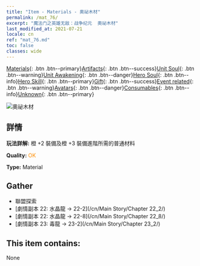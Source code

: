 ```yaml
---
title: "Item - Materials - 奧祕木材"
permalink: /mat_76/
excerpt: "魔法门之英雄无敌：战争纪元  奧祕木材"
last_modified_at: 2021-07-21
locale: cn
ref: "mat_76.md"
toc: false
classes: wide
---
```

 [Materials](/ItemsCN/){: .btn .btn--primary}[Artifacts](/ItemsCN/Artifacts/){: .btn .btn--success}[Unit Soul](/ItemsCN/UnitSoul/){: .btn .btn--warning}[Unit Awakening](/ItemsCN/UnitAwakening/){: .btn .btn--danger}[Hero Soul](/ItemsCN/HeroSoul/){: .btn .btn--info}[Hero Skill](/ItemsCN/HeroSkill/){: .btn .btn--primary}[Gift](/ItemsCN/Gift/){: .btn .btn--success}[Event related](/ItemsCN/Events/){: .btn .btn--warning}[Avatars](/ItemsCN/Avatars/){: .btn .btn--danger}[Consumables](/ItemsCN/Consumables/){: .btn .btn--info}[Unknown](/ItemsCN/Unknown/){: .btn .btn--primary}

 ![奧祕木材](/images/t/i_cailiao_mucai3.png)

## 詳情
 **玩法詳解:** 橙 +2 裝備及橙 +3 裝備進階所需的普通材料

 **Quality:** <span style="color: #FF8C00">OK</span>

 **Type:** Material

## Gather

*    聯盟探索 
*    [劇情副本 22: 水晶龍 -> 22-2](/cn/Main Story/Chapter 22_2/) 
*    [劇情副本 22: 水晶龍 -> 22-8](/cn/Main Story/Chapter 22_8/) 
*    [劇情副本 23: 毒龍 -> 23-2](/cn/Main Story/Chapter 23_2/) 

## This item contains:

  None

